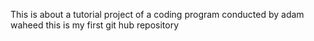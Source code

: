 This is about a tutorial project of a coding program conducted by adam waheed
this is my first git hub repository
